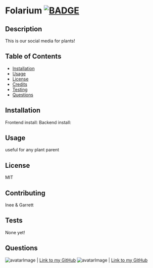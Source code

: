 # Folarium [![BADGE](https://img.shields.io/badge/License%3A-MIT-blue)](https://img.shields.io/badge/License%3A-MIT-blue)
## Description
This is our social media for plants!
## Table of Contents
* [Installation](#installation)
* [Usage](#usage)
* [License](#license)
* [Credits](#contributing)
* [Testing](#tests)
* [Questions](#questions)
## Installation
Frontend install:
Backend install:

## Usage
useful for any plant parent 
## License
MIT
## Contributing
Inee & Garrett
## Tests
None yet!
## Questions
![avatarImage](https://avatars.githubusercontent.com/u/69522747?v=4) | [Link to my GitHub](https://github.com/inee-ader)
![avatarImage](https://avatars.githubusercontent.com/u/32282285?v=4) | [Link to my GitHub](https://github.com/fruityvegetables)
